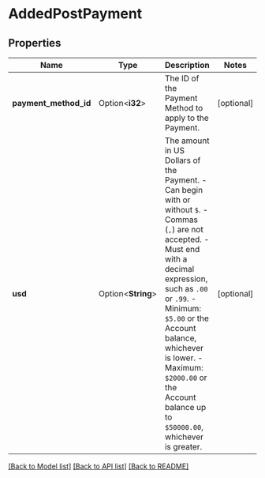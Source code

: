 # AddedPostPayment

## Properties

Name | Type | Description | Notes
------------ | ------------- | ------------- | -------------
**payment_method_id** | Option<**i32**> | The ID of the Payment Method to apply to the Payment. | [optional]
**usd** | Option<**String**> | The amount in US Dollars of the Payment.  - Can begin with or without `$`. - Commas (`,`) are not accepted. - Must end with a decimal expression, such as `.00` or `.99`. - Minimum: `$5.00` or the Account balance, whichever is lower. - Maximum: `$2000.00` or the Account balance up to `$50000.00`, whichever is greater. | [optional]

[[Back to Model list]](../README.md#documentation-for-models) [[Back to API list]](../README.md#documentation-for-api-endpoints) [[Back to README]](../README.md)


